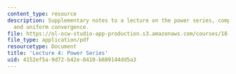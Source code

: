 ```yaml
---
content_type: resource
description: Supplementary notes to a lecture on the power series, complex power series,
  and uniform convergence.
file: https://ol-ocw-studio-app-production.s3.amazonaws.com/courses/18-112-functions-of-a-complex-variable-fall-2008/4152ef5a9d72b42e8410b889144dd5a3_lecture4.pdf
file_type: application/pdf
resourcetype: Document
title: 'Lecture 4: Power Series'
uid: 4152ef5a-9d72-b42e-8410-b889144dd5a3
---
```


